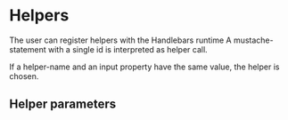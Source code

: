 # Helpers

The user can register helpers with the Handlebars runtime
A mustache-statement with a single id is interpreted as helper call.

[](./helper-without-args.hb-spec.json)

If a helper-name and an input property have the same value, the helper is chosen.

[](./helpers-have-precedence-over-input-props.hb-spec.json)

## Helper parameters
